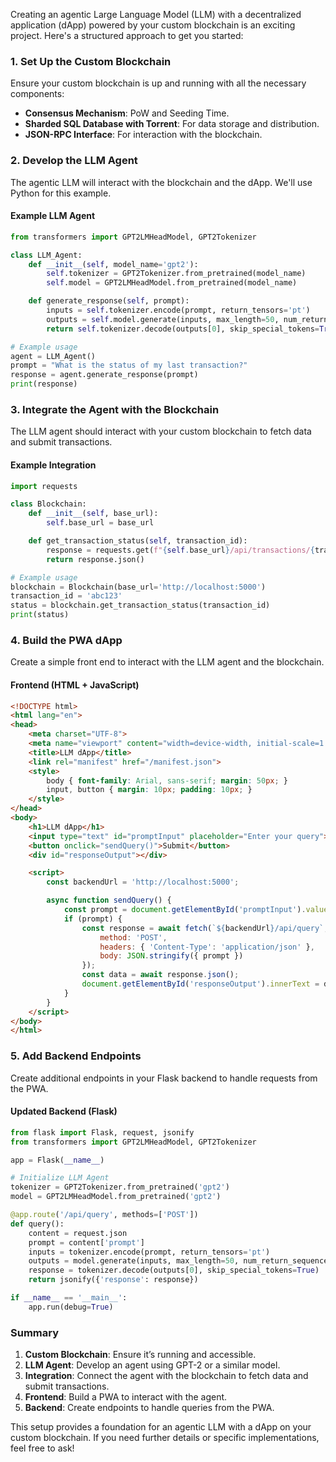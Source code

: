Creating an agentic Large Language Model (LLM) with a decentralized application (dApp) powered by your custom blockchain is an exciting project. Here's a structured approach to get you started:

### 1. Set Up the Custom Blockchain

Ensure your custom blockchain is up and running with all the necessary components:
- **Consensus Mechanism**: PoW and Seeding Time.
- **Sharded SQL Database with Torrent**: For data storage and distribution.
- **JSON-RPC Interface**: For interaction with the blockchain.

### 2. Develop the LLM Agent

The agentic LLM will interact with the blockchain and the dApp. We'll use Python for this example.

#### Example LLM Agent
```python
from transformers import GPT2LMHeadModel, GPT2Tokenizer

class LLM_Agent:
    def __init__(self, model_name='gpt2'):
        self.tokenizer = GPT2Tokenizer.from_pretrained(model_name)
        self.model = GPT2LMHeadModel.from_pretrained(model_name)

    def generate_response(self, prompt):
        inputs = self.tokenizer.encode(prompt, return_tensors='pt')
        outputs = self.model.generate(inputs, max_length=50, num_return_sequences=1)
        return self.tokenizer.decode(outputs[0], skip_special_tokens=True)

# Example usage
agent = LLM_Agent()
prompt = "What is the status of my last transaction?"
response = agent.generate_response(prompt)
print(response)
```

### 3. Integrate the Agent with the Blockchain

The LLM agent should interact with your custom blockchain to fetch data and submit transactions.

#### Example Integration
```python
import requests

class Blockchain:
    def __init__(self, base_url):
        self.base_url = base_url

    def get_transaction_status(self, transaction_id):
        response = requests.get(f"{self.base_url}/api/transactions/{transaction_id}")
        return response.json()

# Example usage
blockchain = Blockchain(base_url='http://localhost:5000')
transaction_id = 'abc123'
status = blockchain.get_transaction_status(transaction_id)
print(status)
```

### 4. Build the PWA dApp

Create a simple front end to interact with the LLM agent and the blockchain.

#### Frontend (HTML + JavaScript)
```html
<!DOCTYPE html>
<html lang="en">
<head>
    <meta charset="UTF-8">
    <meta name="viewport" content="width=device-width, initial-scale=1.0">
    <title>LLM dApp</title>
    <link rel="manifest" href="/manifest.json">
    <style>
        body { font-family: Arial, sans-serif; margin: 50px; }
        input, button { margin: 10px; padding: 10px; }
    </style>
</head>
<body>
    <h1>LLM dApp</h1>
    <input type="text" id="promptInput" placeholder="Enter your query">
    <button onclick="sendQuery()">Submit</button>
    <div id="responseOutput"></div>

    <script>
        const backendUrl = 'http://localhost:5000';

        async function sendQuery() {
            const prompt = document.getElementById('promptInput').value;
            if (prompt) {
                const response = await fetch(`${backendUrl}/api/query`, {
                    method: 'POST',
                    headers: { 'Content-Type': 'application/json' },
                    body: JSON.stringify({ prompt })
                });
                const data = await response.json();
                document.getElementById('responseOutput').innerText = data.response;
            }
        }
    </script>
</body>
</html>
```

### 5. Add Backend Endpoints

Create additional endpoints in your Flask backend to handle requests from the PWA.

#### Updated Backend (Flask)
```python
from flask import Flask, request, jsonify
from transformers import GPT2LMHeadModel, GPT2Tokenizer

app = Flask(__name__)

# Initialize LLM Agent
tokenizer = GPT2Tokenizer.from_pretrained('gpt2')
model = GPT2LMHeadModel.from_pretrained('gpt2')

@app.route('/api/query', methods=['POST'])
def query():
    content = request.json
    prompt = content['prompt']
    inputs = tokenizer.encode(prompt, return_tensors='pt')
    outputs = model.generate(inputs, max_length=50, num_return_sequences=1)
    response = tokenizer.decode(outputs[0], skip_special_tokens=True)
    return jsonify({'response': response})

if __name__ == '__main__':
    app.run(debug=True)
```

### Summary
1. **Custom Blockchain**: Ensure it’s running and accessible.
2. **LLM Agent**: Develop an agent using GPT-2 or a similar model.
3. **Integration**: Connect the agent with the blockchain to fetch data and submit transactions.
4. **Frontend**: Build a PWA to interact with the agent.
5. **Backend**: Create endpoints to handle queries from the PWA.

This setup provides a foundation for an agentic LLM with a dApp on your custom blockchain. If you need further details or specific implementations, feel free to ask!